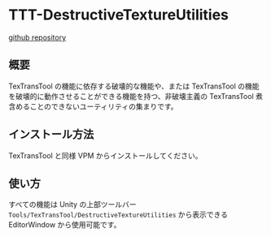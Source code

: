# TTT-DestructiveTextureUtilities

[github repository](https://github.com/ReinaS-64892/TTT-DestructiveTextureUtilities)

## 概要

TexTransTool の機能に依存する破壊的な機能や、または TexTransTool の機能を破壊的に動作させることができる機能を持つ、非破壊主義の TexTransTool 煮含めることのできないユーティリティの集まりです。

## インストール方法

TexTransTool と同様 VPM からインストールしてください。

## 使い方

すべての機能は Unity の上部ツールバー `Tools/TexTransTool/DestructiveTextureUtilities` から表示できる EditorWindow から使用可能です。

